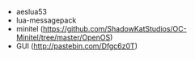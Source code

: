 * aeslua53
* lua-messagepack
* minitel (https://github.com/ShadowKatStudios/OC-Minitel/tree/master/OpenOS)
* GUI (http://pastebin.com/Dfgc6z0T)